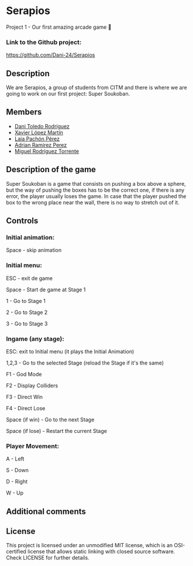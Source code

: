 # Serapios
Project 1 - Our first amazing arcade game 🦎


### Link to the Github project:
https://github.com/Dani-24/Serapios

## Description
<p> We are Serapios, a group of students from CITM and there is where we are going to work on our first project: Super Soukoban.

## Members

   * [Dani Toledo Rodríguez](https://github.com/Dani-24) 
   * [Xavier López Martín](https://github.com/Xavierlm11)
   * [Laia Pachón Pérez](https://github.com/laiapachon)
   * [Adrian Ramirez Perez](https://github.com/AdriRamirez)
   * [Miguel Rodríguez Torrente](https://github.com/Bankaster)


## Description of the game
Super Soukoban is a game that consists on pushing a box above a sphere, but the way of pushing the boxes has to be the correct one, if there is any error, the player usually loses the game. In case that the player pushed the box to the wrong place near the wall, there is no way to stretch out of it. 


## Controls

### Initial animation:

Space - skip animation

### Initial menu:

ESC - exit de game

Space - Start de game at Stage 1

1 - Go to Stage 1

2 - Go to Stage 2

3 - Go to Stage 3

### Ingame (any stage):

ESC: exit to Initial menu (it plays the Initial Animation)

1,2,3 - Go to the selected Stage (reload the Stage if it's the same)

F1 - God Mode 

F2 - Display Colliders

F3 - Direct Win

F4 - Direct Lose

Space (if win) - Go to the next Stage

Space (if lose) - Restart the current Stage 

### Player Movement:

A - Left 

S - Down 

D - Right 

W - Up


## Additional comments


## License
This project is licensed under an unmodified MIT license, which is an OSI-certified license that allows static linking with closed source software. Check LICENSE for further details.
